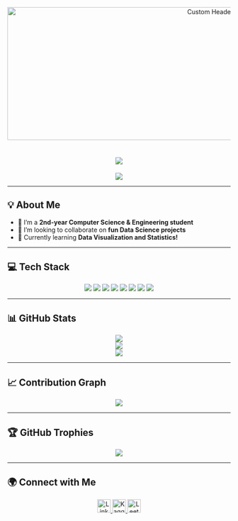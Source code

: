 <!-- Animated Banner -->
<p align="center">
    <img src="https://media.giphy.com/media/iA6uDPHzvUVNK/giphy.gif?cid=ecf05e478tewwf7y36k6r3ve1q5cobcnmibn065bsdw6tznu&ep=v1_gifs_related&rid=giphy.gif&ct=g" alt="Custom Header" width=900 height=300>
</p>

<h1 align="center">
  <img src="https://readme-typing-svg.herokuapp.com?font=Fira+Code&pause=1000&color=4B647E&center=true&width=500&lines=%F0%9F%92%AB+Hello%2C+World!;I+am+Arushi.;Data+Science+Enthusiast.;Lifelong+Learner!">
</h1>

<!-- Profile Views Counter -->
<p align="center">
  <img src="https://komarev.com/ghpvc/?username=AERI078&color=4B647E&style=flat-square&label=Profile+Views">
</p>

---

## **💡 About Me**
- 🔭 I’m a **2nd-year Computer Science & Engineering student**  
- 👯 I’m looking to collaborate on **fun Data Science projects**  
- 🌱 Currently learning **Data Visualization and Statistics!**  
---

## **💻 Tech Stack**
<p align="center">
    <img src="https://img.shields.io/badge/python-3670A0?style=for-the-badge&logo=python&logoColor=ffdd54">
    <img src="https://img.shields.io/badge/MongoDB-%234ea94b.svg?style=for-the-badge&logo=mongodb&logoColor=white">
    <img src="https://img.shields.io/badge/mysql-4479A1.svg?style=for-the-badge&logo=mysql&logoColor=white">
    <img src="https://img.shields.io/badge/numpy-%23013243.svg?style=for-the-badge&logo=numpy&logoColor=white">
    <img src="https://img.shields.io/badge/pandas-%23150458.svg?style=for-the-badge&logo=pandas&logoColor=white">
    <img src="https://img.shields.io/badge/Plotly-%233F4F75.svg?style=for-the-badge&logo=plotly&logoColor=white">
    <img src="https://img.shields.io/badge/scikit--learn-%23F7931E.svg?style=for-the-badge&logo=scikit-learn&logoColor=white">
    <img src="https://img.shields.io/badge/java-%23ED8B00.svg?style=for-the-badge&logo=openjdk&logoColor=white">
</p>

---

## **📊 GitHub Stats**
<p align="center">
  <img src="https://github-readme-stats.vercel.app/api?username=AERI078&show_icons=true&theme=graywhite&title_color=4B647E&icon_color=4B647E&text_color=2C3E50&bg_color=ffffff&hide_border=false">
  <br>
  <img src="https://github-readme-streak-stats.herokuapp.com/?user=AERI078&theme=graywhite&hide_border=false">
  <br>
  <img src="https://github-readme-stats.vercel.app/api/top-langs/?username=AERI078&theme=graywhite&hide_border=false&include_all_commits=true&count_private=true&layout=compact">
</p>

---

## **📈 Contribution Graph**
<p align="center">
  <img src="https://github-readme-activity-graph.vercel.app/graph?username=AERI078&bg_color=ffffff&color=4B647E&line=1e3a5f&point=4B647E&hide_border=false">
</p>

---

## **🏆 GitHub Trophies**
<p align="center">
  <img src="https://github-profile-trophy.vercel.app/?username=AERI078&theme=nord&no-frame=false&no-bg=true&margin-w=4">
</p>

---

## **🌍 Connect with Me**
<p align="center">
  <a href="https://linkedin.com/in/your-linkedin" target="_blank">
    <img src="https://raw.githubusercontent.com/rahuldkjain/github-profile-readme-generator/master/src/images/icons/Social/linked-in-alt.svg" alt="LinkedIn" height="30" width="30">
  </a>
  <a href="https://kaggle.com/your-kaggle" target="_blank">
    <img src="https://raw.githubusercontent.com/rahuldkjain/github-profile-readme-generator/master/src/images/icons/Social/kaggle.svg" alt="Kaggle" height="30" width="30">
  </a>
  <a href="https://www.leetcode.com/your-leetcode" target="_blank">
    <img src="https://raw.githubusercontent.com/rahuldkjain/github-profile-readme-generator/master/src/images/icons/Social/leet-code.svg" alt="LeetCode" height="30" width="30">
  </a>
</p>
